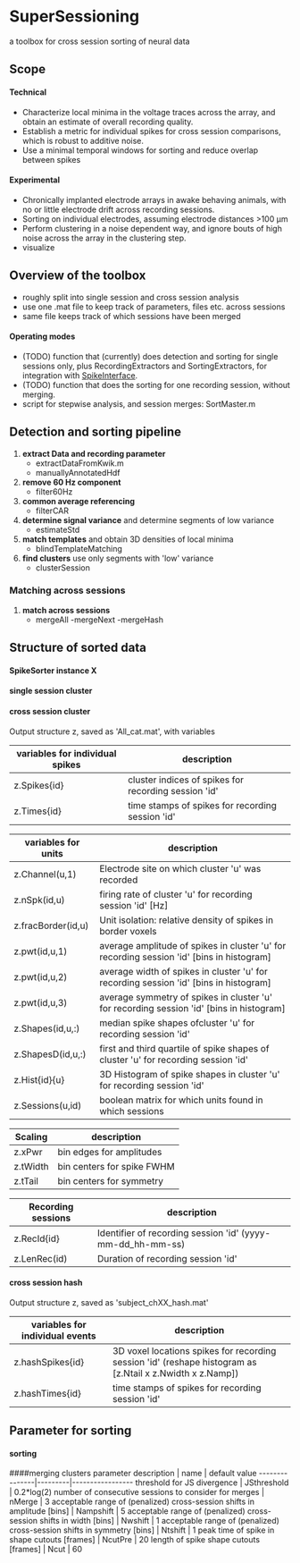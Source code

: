# SuperSessioning
a toolbox for cross session sorting of neural data

## Scope
#### Technical
- Characterize local minima in the voltage traces across the array, and obtain an estimate of overall recording quality.
- Establish a metric for individual spikes for cross session comparisons, which is robust to additive noise.
- Use a minimal temporal windows for sorting and reduce overlap between spikes

#### Experimental
- Chronically implanted electrode arrays in awake behaving animals, with no or little electrode drift across recording sessions.
- Sorting on individual electrodes, assuming electrode distances >100 µm
- Perform clustering in a noise dependent way, and ignore bouts of high noise across the array in the clustering step.
- visualize 

## Overview of the toolbox
- roughly split into single session and cross session analysis
- use one .mat file to keep track of parameters, files etc. across sessions
- same file keeps track of which sessions have been merged

#### Operating modes
- (TODO) function that (currently) does detection and sorting for single sessions only, plus RecordingExtractors and SortingExtractors, for integration with [SpikeInterface](https://github.com/SpikeInterface).
- (TODO) function that does the sorting for one recording session, without merging.
- script for stepwise analysis, and session merges: SortMaster.m

## Detection and sorting pipeline
1. **extract Data and recording parameter**
 	- extractDataFromKwik.m
	- manuallyAnnotatedHdf
1. **remove 60 Hz component**
	- filter60Hz
1. **common average referencing**
	- filterCAR
1. **determine signal variance**
and determine segments of low variance
	- estimateStd
1. **match templates**
and obtain 3D densities of local minima
	- blindTemplateMatching
1. **find clusters**
use only segments with 'low' variance
	- clusterSession

### Matching across sessions
1. **match across sessions**
	- mergeAll
	-mergeNext
	-mergeHash

## Structure of sorted data
#### SpikeSorter instance X
#### single session cluster
#### cross session cluster
Output structure z, saved as 'All_cat.mat', with variables

variables for individual spikes | description
-------------|-----------------
z.Spikes\{id\} | cluster indices of spikes for recording session 'id'
z.Times\{id\} | time stamps  of spikes for recording session 'id'

variables for units | description
------|--------------------
z.Channel(u,1) | Electrode site on which cluster 'u' was recorded
z.nSpk(id,u) |  firing rate of cluster 'u' for recording session 'id' \[Hz\]
z.fracBorder(id,u) | Unit isolation: relative density of spikes in border voxels
z.pwt(id,u,1) | average amplitude of spikes in cluster 'u' for recording session 'id' \[bins in histogram\]
z.pwt(id,u,2) | average width of spikes in cluster 'u' for recording session 'id'  \[bins in histogram\]
z.pwt(id,u,3) | average symmetry of spikes in cluster 'u' for recording session 'id'  \[bins in histogram\]
z.Shapes(id,u,:) | median spike shapes ofcluster 'u' for recording session 'id'
z.ShapesD(id,u,:) | first and third quartile of spike shapes of cluster 'u' for recording session 'id'
z.Hist\{id\}\{u\}| 3D Histogram of spike shapes in cluster 'u' for recording session 'id'
z.Sessions(u,id) | boolean matrix for which units found in which sessions

Scaling | description
------|--------------------
z.xPwr | bin edges for amplitudes
z.tWidth | bin centers for spike FWHM
z.tTail | bin centers for symmetry

Recording sessions | description
------|--------------------
z.RecId\{id\} | Identifier of recording session 'id' (yyyy-mm-dd_hh-mm-ss)
z.LenRec(id) | Duration of recording session 'id'

#### cross session hash
Output structure z, saved as 'subject\_chXX\_hash.mat'

variables for individual events | description
-------------|-----------------
z.hashSpikes\{id\} | 3D voxel locations spikes for recording session 'id' (reshape histogram as \[z.Ntail x z.Nwidth x z.Namp\])
z.hashTimes\{id\} | time stamps  of spikes for recording session 'id'

## Parameter for sorting

#### sorting



####merging clusters
parameter description | name | default value
---------------|---------|-----------------
threshold for JS divergence | JSthreshold | 0.2*log(2)
number of consecutive sessions to consider for merges | nMerge | 3
acceptable range of (penalized) cross-session shifts in amplitude \[bins\] | Nampshift | 5
acceptable range of (penalized) cross-session  shifts in width \[bins\] | Nwshift | 1
acceptable range of (penalized) cross-session  shifts in symmetry \[bins\] | Ntshift | 1
peak time of spike in shape cutouts \[frames\] | NcutPre | 20
length of spike shape cutouts \[frames\] | Ncut | 60
